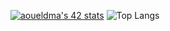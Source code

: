 [![aoueldma's 42 stats](https://badge.mediaplus.ma/colorfulwaves/aoueldma)](https://github.com/oakoudad/badge42)
![Top Langs](https://github-readme-stats.vercel.app/api/top-langs/?username=speranos&layout=compact)
